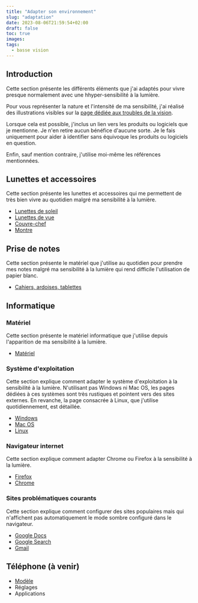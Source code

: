 ```yaml
---
title: "Adapter son environnement"
slug: "adaptation"
date: 2023-08-06T21:59:54+02:00
draft: false
toc: true
images:
tags:
  - basse vision
---
```

## Introduction
Cette section présente les différents éléments que j'ai adaptés pour vivre presque normalement avec une hhyper-sensibilité à la lumière.

Pour vous représenter la nature et l'intensité de ma sensibilité, j'ai réalisé des illustrations visibles sur la [page dédiée aux troubles de la vision](deficiences-visuelles/#sensibilité-à-la-lumière-et-à-léblouissement).

Lorsque cela est possible, j'inclus un lien vers les produits ou logiciels que je mentionne. Je n'en retire aucun bénéfice d'aucune sorte. Je le fais uniquement pour aider à identifier sans équivoque les produits ou logiciels en question.

Enfin, sauf mention contraire, j'utilise moi-même les références mentionnées.

## Lunettes et accessoires
Cette section présente les lunettes et accessoires qui me permettent de très bien vivre au quotidien malgré ma sensibilité à la lumière.
* [Lunettes de soleil](lunettes-de-soleil)
* [Lunettes de vue](lunettes-de-vue)
* [Couvre-chef](couvre-chef)
* [Montre](montre)

## Prise de notes
Cette section présente le matériel que j'utilise au quotidien pour prendre mes notes malgré ma sensibilité à la lumière qui rend difficile l'utilisation de papier blanc.
* [Cahiers, ardoises, tablettes](prise-de-notes)

## Informatique
### Matériel
Cette section présente le matériel informatique que j'utilise depuis l'apparition de ma sensibilité à la lumière.
* [Matériel](materiel-informatique)
### Système d'exploitation
Cette section explique comment adapter le système d'exploitation à la sensibilité à la lumière. N'utilisant pas Windows ni Mac OS, les pages dédiées à ces systèmes sont très rustiques et pointent vers des sites externes. En revanche, la page consacrée à Linux, que j'utilise quotidiennement, est détaillée.
* [Windows](windows)
* [Mac OS](mac-os)
* [Linux](linux)
### Navigateur internet
Cette section explique comment adapter Chrome ou Firefox à la sensibilité à la lumière.
* [Firefox](firefox)
* [Chrome](chrome)
### Sites problématiques courants
Cette section explique comment configurer des sites populaires mais qui n'affichent pas automatiquement le mode sombre configuré dans le navigateur.
* [Google Docs](google-docs)
* [Google Search](https://support.google.com/websearch/answer/10633314?hl=fr)
* [Gmail](https://support.google.com/mail/answer/112508?hl=fr)
## Téléphone (à venir)
* [Modèle](telephone)
* Réglages
* Applications

[^1]: [Cette page](../a-propos) explique le contexte.